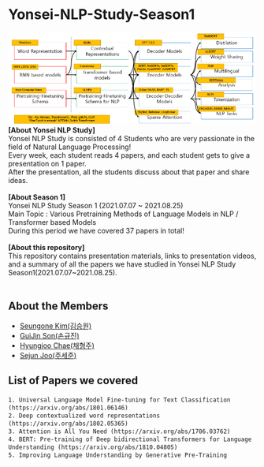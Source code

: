 # Yonsei-NLP-Study-Season1
![main](./img/summary.PNG) <br>
**[About Yonsei NLP Study]** <br>
Yonsei NLP Study is consisted of 4 Students who are very passionate in the field of Natural Language Processing! <br>
Every week, each student reads 4 papers, and each student gets to give a presentation on 1 paper. <br>
After the presentation, all the students discuss about that paper and share ideas. <br>
<br>
**[About Season 1]** <br>
Yonsei NLP Study Season 1 (2021.07.07 ~ 2021.08.25) <br>
Main Topic : Various Pretraining Methods of Language Models in NLP / Transformer based Models <br>
During this period we have covered 37 papers in total! <br>
<br>
**[About this repository]** <br>
This repository contains presentation materials, links to presentation videos, and a summary of all the papers we have studied in Yonsei NLP Study Season1(2021.07.07~2021.08.25). <br>
<br>
## About the Members
* [Seungone Kim(김승원)](https://github.com/SeungoneKim)
* [GuiJin Son(손규진)](https://github.com/ampehta)
* [Hyungjoo Chae(채형주)](https://github.com/kyle8581)
* [Sejun Joo(주세준)](https://github.com/joocjun)



## List of Papers we covered
```
1. Universal Language Model Fine-tuning for Text Classification (https://arxiv.org/abs/1801.06146)
2. Deep contextualized word representations (https://arxiv.org/abs/1802.05365)
3. Attention is All You Need (https://arxiv.org/abs/1706.03762)
4. BERT: Pre-training of Deep bidirectional Transformers for Language Understanding (https://arxiv.org/abs/1810.04805)
5. Improving Language Understanding by Generative Pre-Training 


```
